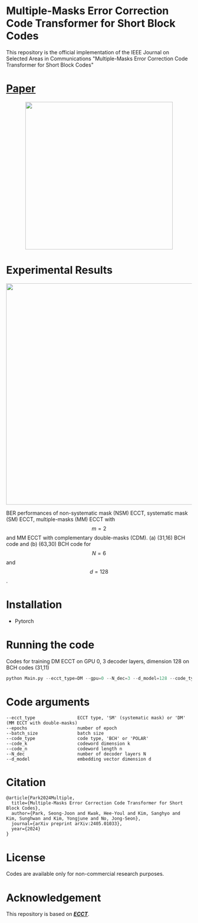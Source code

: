 # Multiple-Masks Error Correction Code Transformer for Short Block Codes

This repository is the official implementation of the IEEE Journal on Selected Areas in Communications "Multiple-Masks Error Correction Code Transformer for Short Block Codes"

# [Paper](https://arxiv.org/abs/2308.08128)
<p align="center"><img src="https://github.com/user-attachments/assets/c195180e-580e-4ffc-85d2-75b43dd53ac9" width="400"/>

# Experimental Results
<p align="center"><img src="https://github.com/user-attachments/assets/011f01df-7d15-4d44-a277-184a416a02c1" width="600"/>
  
BER performances of non-systematic mask (NSM) ECCT, systematic mask (SM) ECCT, multiple-masks (MM) ECCT with $$m=2$$ and MM ECCT with complementary double-masks (CDM). (a) (31,16) BCH code and (b) (63,30) BCH code for $$N=6$$ and $$d=128$$.

# Installation
* Pytorch

# Running the code

Codes for training DM ECCT on GPU 0, 3 decoder layers, dimension 128 on BCH codes (31,11)

```python
python Main.py --ecct_type=DM --gpu=0 --N_dec=3 --d_model=128 --code_type=BCH --code_n=31--code_k=11
```

# Code arguments
```
--ecct_type                ECCT type, 'SM' (systematic mask) or 'DM' (MM ECCT with double-masks)
--epochs                   number of epoch
--batch_size               batch size
--code_type                code type, 'BCH' or 'POLAR'
--code_k                   codeword dimension k
--code_n                   codeword length n
--N_dec                    number of decoder layers N
--d_model                  embedding vector dimension d
```

# Citation

```
@article{Park2024Multiple,
  title={Multiple-Masks Error Correction Code Transformer for Short Block Codes},
  author={Park, Seong-Joon and Kwak, Hee-Youl and Kim, Sanghyo and Kim, Sunghwan and Kim, Yongjune and No, Jong-Seon},
  journal={arXiv preprint arXiv:2405.01033},
  year={2024}
}
```

# License

Codes are available only for non-commercial research purposes.

# Acknowledgement

This repository is based on [***ECCT***](https://github.com/yoniLc/ECCT).
